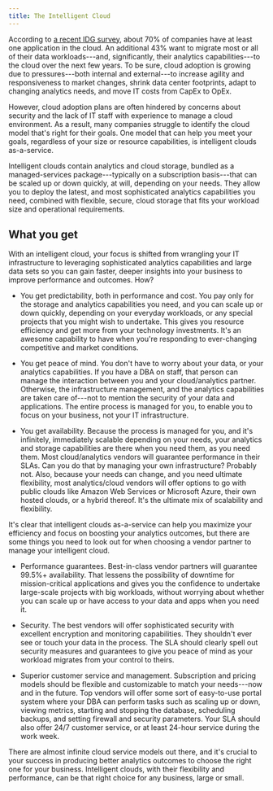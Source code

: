 ```yaml
---
title: The Intelligent Cloud
---
```


According to [a recent IDG
survey](https://www.idg.com/tools-for-marketers/2016-idg-enterprise-cloud-computing-survey/),
about 70% of companies have at least one application in the cloud. An
additional 43% want to migrate most or all of their data
workloads---and, significantly, their analytics capabilities---to the
cloud over the next few years. To be sure, cloud adoption is growing due
to pressures---both internal and external---to increase agility and
responsiveness to market changes, shrink data center footprints, adapt
to changing analytics needs, and move IT costs from CapEx to OpEx.

However, cloud adoption plans are often hindered by concerns about
security and the lack of IT staff with experience to manage a cloud
environment. As a result, many companies struggle to identify the cloud
model that's right for their goals. One model that can help you meet
your goals, regardless of your size or resource capabilities, is
intelligent clouds as-a-service.

Intelligent clouds contain analytics and cloud storage, bundled as a
managed-services package---typically on a subscription basis---that can
be scaled up or down quickly, at will, depending on your needs. They
allow you to deploy the latest, and most sophisticated analytics
capabilities you need, combined with flexible, secure, cloud storage
that fits your workload size and operational requirements.

What you get
------------

With an intelligent cloud, your focus is shifted from wrangling your IT
infrastructure to leveraging sophisticated analytics capabilities and
large data sets so you can gain faster, deeper insights into your
business to improve performance and outcomes. How?

-   You get predictability, both in performance and cost. You pay only
    for the storage and analytics capabilities you need, and you can
    scale up or down quickly, depending on your everyday workloads, or
    any special projects that you might wish to undertake. This gives
    you resource efficiency and get more from your technology
    investments. It's an awesome capability to have when you're
    responding to ever-changing competitive and market conditions.

-   You get peace of mind. You don't have to worry about your data, or
    your analytics capabilities. If you have a DBA on staff, that person
    can manage the interaction between you and your cloud/analytics
    partner. Otherwise, the infrastructure management, and the analytics
    capabilities are taken care of---not to mention the security of your
    data and applications. The entire process is managed for you, to
    enable you to focus on your business, not your IT infrastructure.

-   You get availability. Because the process is managed for you, and
    it's infinitely, immediately scalable depending on your needs, your
    analytics and storage capabilities are there when you need them, as
    you need them. Most cloud/analytics vendors will guarantee
    performance in their SLAs. Can you do that by managing your own
    infrastructure? Probably not. Also, because your needs can change,
    and you need ultimate flexibility, most analytics/cloud vendors will
    offer options to go with public clouds like Amazon Web Services or
    Microsoft Azure, their own hosted clouds, or a hybrid thereof. It's
    the ultimate mix of scalability and flexibility.

It's clear that intelligent clouds as-a-service can help you maximize
your efficiency and focus on boosting your analytics outcomes, but there
are some things you need to look out for when choosing a vendor partner
to manage your intelligent cloud.

-   Performance guarantees. Best-in-class vendor partners will guarantee
    99.5%+ availability. That lessens the possibility of downtime for
    mission-critical applications and gives you the confidence to
    undertake large-scale projects with big workloads, without worrying
    about whether you can scale up or have access to your data and apps
    when you need it.

-   Security. The best vendors will offer sophisticated security with
    excellent encryption and monitoring capabilities. They shouldn't
    ever see or touch your data in the process. The SLA should clearly
    spell out security measures and guarantees to give you peace of mind
    as your workload migrates from your control to theirs.

-   Superior customer service and management. Subscription and pricing
    models should be flexible and customizable to match your needs---now
    and in the future. Top vendors will offer some sort of easy-to-use
    portal system where your DBA can perform tasks such as scaling up or
    down, viewing metrics, starting and stopping the database,
    scheduling backups, and setting firewall and security parameters.
    Your SLA should also offer 24/7 customer service, or at least
    24-hour service during the work week.

There are almost infinite cloud service models out there, and it's
crucial to your success in producing better analytics outcomes to choose
the right one for your business. Intelligent clouds, with their
flexibility and performance, can be that right choice for any business,
large or small.
